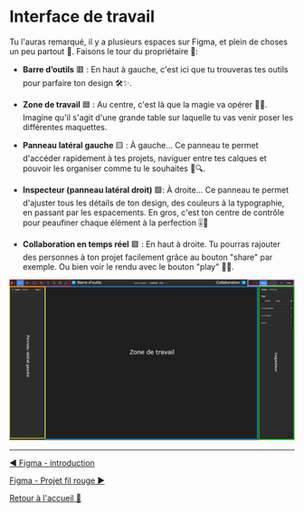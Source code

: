 # Interface de travail

Tu l'auras remarqué, il y a plusieurs espaces sur Figma, et plein de choses un peu partout 👀. Faisons le tour du propriétaire 🚶:

- **Barre d’outils** 🟥 : En haut à gauche, c'est ici que tu trouveras tes outils pour parfaire ton design 🛠️✨.

- **Zone de travail** 🟦 : Au centre, c'est là que la magie va opérer 🎩🐰. Imagine qu'il s'agit d'une grande table sur laquelle tu vas venir poser les différentes maquettes.

- **Panneau latéral gauche** 🟨 : À gauche... Ce panneau te permet d'accéder rapidement à tes projets, naviguer entre tes calques et pouvoir les organiser comme tu le souhaites 📂🔍.

- **Inspecteur (panneau latéral droit)** 🟩: À droite... Ce panneau te permet d'ajuster tous les détails de ton design, des couleurs à la typographie, en passant par les espacements. En gros, c'est ton centre de contrôle pour peaufiner chaque élément à la perfection 🎚️🌈

- **Collaboration en temps réel** 🟪 : En haut à droite. Tu pourras rajouter des personnes à ton projet facilement grâce au bouton "share" par exemple. Ou bien voir le rendu avec le bouton "play" 🎥👥.

<p align="center">
    <img src="../assets/03-figma-interface/figma-interface-outil.jpg"/>
</p>

---

[◀️ Figma - introduction](./02-figma-intro.md)

[Figma - Projet fil rouge ▶️](./04-figma-fil-rouge.md)

[Retour à l'accueil 📍](../README.md)
